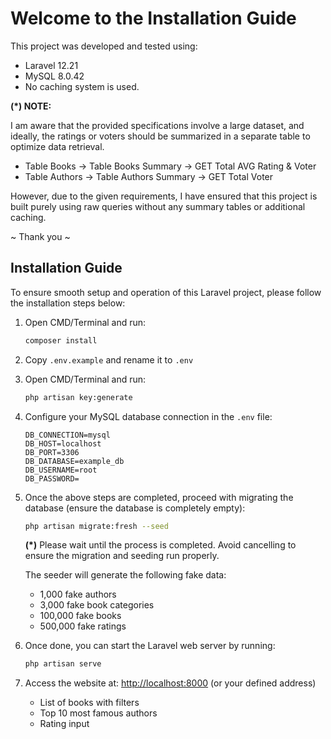 # Welcome to the Installation Guide

This project was developed and tested using:

- Laravel 12.21
- MySQL 8.0.42
- No caching system is used.

**(*) NOTE:**

I am aware that the provided specifications involve a large dataset, and ideally, the ratings or voters should be summarized in a separate table to optimize data retrieval.

- Table Books -> Table Books Summary -> GET Total AVG Rating & Voter
- Table Authors -> Table Authors Summary -> GET Total Voter

However, due to the given requirements, I have ensured that this project is built purely using raw queries without any summary tables or additional caching.

~ Thank you ~

## Installation Guide

To ensure smooth setup and operation of this Laravel project, please follow the installation steps below:

1. Open CMD/Terminal and run:

    ```bash
    composer install
    ```

2. Copy `.env.example` and rename it to `.env`

3. Open CMD/Terminal and run:

    ```bash
    php artisan key:generate
    ```

4. Configure your MySQL database connection in the `.env` file:

    ```
    DB_CONNECTION=mysql
    DB_HOST=localhost
    DB_PORT=3306
    DB_DATABASE=example_db
    DB_USERNAME=root
    DB_PASSWORD=
    ```

5. Once the above steps are completed, proceed with migrating the database (ensure the database is completely empty):

    ```bash
    php artisan migrate:fresh --seed
    ```

    **(*)** Please wait until the process is completed. Avoid cancelling to ensure the migration and seeding run properly.

    The seeder will generate the following fake data:

    - 1,000 fake authors
    - 3,000 fake book categories
    - 100,000 fake books
    - 500,000 fake ratings

6. Once done, you can start the Laravel web server by running:

    ```bash
    php artisan serve
    ```

7. Access the website at: [http://localhost:8000](http://localhost:8000) (or your defined address)
    - List of books with filters
    - Top 10 most famous authors
    - Rating input